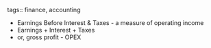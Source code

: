 tags:: finance, accounting

- Earnings Before Interest & Taxes - a measure of operating income
- Earnings + Interest + Taxes
- or, gross profit - OPEX